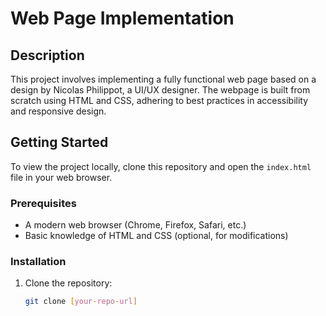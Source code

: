 # Web Page Implementation

## Description
This project involves implementing a fully functional web page based on a design by Nicolas Philippot, a UI/UX designer. The webpage is built from scratch using HTML and CSS, adhering to best practices in accessibility and responsive design.

## Getting Started
To view the project locally, clone this repository and open the `index.html` file in your web browser.

### Prerequisites
- A modern web browser (Chrome, Firefox, Safari, etc.)
- Basic knowledge of HTML and CSS (optional, for modifications)

### Installation
1. Clone the repository:
   ```bash
   git clone [your-repo-url]